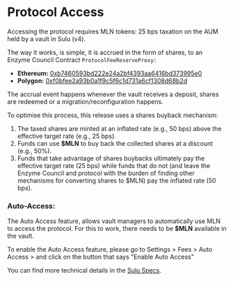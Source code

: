# Protocol Access

Accessing the protocol requires MLN tokens: 25 bps taxation on the AUM held by a vault in Sulu (v4).

The way it works, is simple, it is accrued in the form of shares, to an Enzyme Council Contract `ProtocolFeeReserveProxy:`

* **Ethereum:** [0xb7460593bd222e24a2bf4393aa6416bd373995e0](https://etherscan.io/address/0xb7460593bd222e24a2bf4393aa6416bd373995e0)
* **Polygon:** [0xf0bfee2a93b0a1f9c5f6c1d731a6cf1308d68b2d](https://polygonscan.com/address/0xf0bfee2a93b0a1f9c5f6c1d731a6cf1308d68b2d)

The accrual event happens whenever the vault receives a deposit, shares are redeemed or a migration/reconfiguration happens.

To optimise this process, this release uses a shares buyback mechanism:

1. The taxed shares are minted at an inflated rate (e.g., 50 bps) above the effective target rate (e.g., 25 bps).
2. Funds can use **$MLN** to buy back the collected shares at a discount (e.g., 50%).
3. Funds that take advantage of shares buybacks ultimately pay the effective target rate (25 bps) while funds that do not (and leave the Enzyme Council and protocol with the burden of finding other mechanisms for converting shares to $MLN) pay the inflated rate (50 bps).

### Auto-Access:

The Auto Access feature, allows vault managers to automatically use MLN to access the protocol. For this to work, there needs to be **$MLN** available in the vault.

To enable the Auto Access feature, please go to Settings > Fees > Auto Access > and click on the button that says "Enable Auto Access"

You can find more technical details in the [Sulu Specs](https://specs.enzyme.finance/topics/protocol-fee).
